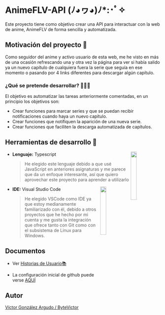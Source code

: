 # AnimeFLV-API              	(ﾉ◕ヮ◕)ﾉ*:･ﾟ✧

Este proyecto tiene como objetivo crear una API para interactuar con la web de anime, AnimeFLV de forma sencilla y automatizada.

## Motivación del proyecto 🦾

Como seguidor del anime y activo usuario de esta web, me he visto en más de una ocasión refrescando una y otra vez la página para ver si había salido ya un nuevo capítulo de cualquiera fuera la serie que seguía en ese momento o pasando por 4 links diferentes para descargar algún capítulo.
### ¿Qué se pretende desarrollar? 👨🏻‍💻
El objetivo es automatizar las tareas anteriormente comentadas, en un principio los objetivos son:

 - Crear funciones para marcar series y que se puedan recibir notificaciones cuando haya un nuevo capítulo.
 - Crear funciones que notifiquen la aparición de una nueva serie.
 - Crear funciones que faciliten la descarga automatizada de capítulos.

## Herramientas de desarrollo  🧰

 -  **Lenguaje:** Typescript <img align="right" src="https://miro.medium.com/max/1004/1*ZfCTE6kZArxc0Nr_MybXPQ.png" width=20%></img>
     > He elegido este lenguaje debido a que usé JavaScript en anteriores asignaturas y me parece que da un enfoque interesante, así que quiero aprovechar este proyecto para aprender a utilizarlo

 
- **IDE:** Visual Studio Code  <img align="right" src="https://code.visualstudio.com/opengraphimg/opengraph-blog.png" width=20%></img>
  > He elegido VSCode como IDE ya que estoy medianamente familiarizado con él, debido a otros proyectos que he hecho por mi cuenta y me gusta la integración que ofrece tanto con Git como con el subsistema de Linux para Windows.
## Documentos
- Ver [Historias de Usuario📚](https://github.com/ByteVictor/AnimeFLV-API/blob/master/docs/historias_usuario/historiasdeusuario.md )

- La configuración inicial de github puede verse [AQUÍ](https://github.com/ByteVictor/AnimeFLV-API/blob/master/documentos/configuracion_inicial/configuracion_inicial.md)

## Autor
[Víctor González Argudo / ByteVictor](https://github.com/ByteVictor)